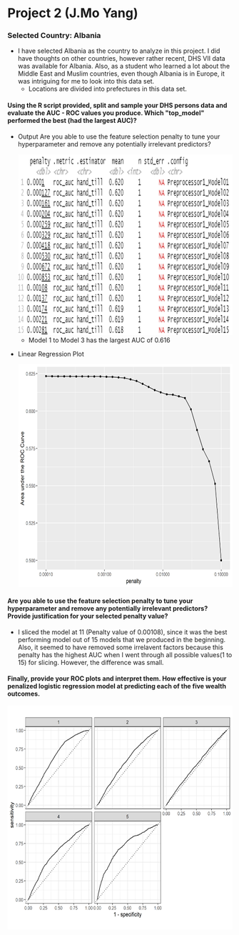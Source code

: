 # Project 2 (J.Mo Yang)

### Selected Country: Albania
* I have selected Albania as the country to analyze in this project. I did have thoughts on other countries, however rather recent, DHS VII data was available for Albania. Also, as a student who learned a lot about the Middle East and Muslim countries, even though Albania is in Europe, it was intriguing for me to look into this data set.
  * Locations are divided into prefectures in this data set. 

#### Using the R script provided, split and sample your DHS persons data and evaluate the AUC - ROC values you produce. Which "top_model" performed the best (had the largest AUC)? 
* Output Are you able to use the feature selection penalty to tune your hyperparameter and remove any potentially irrelevant predictors? 

  <img src="best.png" width="750" height="405">
  
  * Model 1 to Model 3 has the largest AUC of 0.616


* Linear Regression Plot 

  <img src="lr_plot.png" width="550" height="500">



  
#### Are you able to use the feature selection penalty to tune your hyperparameter and remove any potentially irrelevant predictors? Provide justification for your selected penalty value? 
* I sliced the model at 11 (Penalty value of 0.00108), since it was the best performing model out of 15 models that we produced in the beginning. Also, it seemed to have removed some irrelavent factors because this penalty has the highest AUC when I went through all possible values(1 to 15) for slicing. However, the difference was small. 


#### Finally, provide your ROC plots and interpret them. How effective is your penalized logistic regression model at predicting each of the five wealth outcomes.

<img src="lr_auc.png" width="550" height="500">
